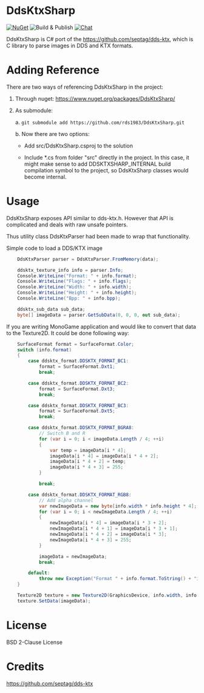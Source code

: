 # DdsKtxSharp
[![NuGet](https://img.shields.io/nuget/v/DdsKtxSharp.svg)](https://www.nuget.org/packages/DdsKtxSharp/) 
![Build & Publish](https://github.com/rds1983/DdsKtxSharp/workflows/Build%20&%20Publish/badge.svg)
[![Chat](https://img.shields.io/discord/628186029488340992.svg)](https://discord.gg/ZeHxhCY)

DdsKtxSharp is C# port of the https://github.com/septag/dds-ktx, which is C library to parse images in DDS and KTX formats.

# Adding Reference
There are two ways of referencing DdsKtxSharp in the project:
1. Through nuget: https://www.nuget.org/packages/DdsKtxSharp/
2. As submodule:
    
    a. `git submodule add https://github.com/rds1983/DdsKtxSharp.git`
    
    b. Now there are two options:
       
      * Add src/DdsKtxSharp.csproj to the solution
       
      * Include *.cs from folder "src" directly in the project. In this case, it might make sense to add DDSKTXSHARP_INTERNAL build compilation symbol to the project, so DdsKtxSharp classes would become internal.
     
# Usage
DdsKtxSharp exposes API similar to dds-ktx.h. However that API is complicated and deals with raw unsafe pointers.

Thus utility class DdsKtxParser had been made to wrap that functionality.

Simple code to load a DDS/KTX image
```c# 
    DdsKtxParser parser = DdsKtxParser.FromMemory(data);

    ddsktx_texture_info info = parser.Info;
    Console.WriteLine("Format: " + info.format);
    Console.WriteLine("Flags: " + info.flags);
    Console.WriteLine("Width: " + info.width);
    Console.WriteLine("Height: " + info.height);
    Console.WriteLine("Bpp: " + info.bpp);

    ddsktx_sub_data sub_data;
    byte[] imageData = parser.GetSubData(0, 0, 0, out sub_data);
```

If you are writing MonoGame application and would like to convert that data to the Texture2D. It could be done following way:
```c#
    SurfaceFormat format = SurfaceFormat.Color;
    switch (info.format)
    {
        case ddsktx_format.DDSKTX_FORMAT_BC1:
            format = SurfaceFormat.Dxt1;
            break;

        case ddsktx_format.DDSKTX_FORMAT_BC2:
            format = SurfaceFormat.Dxt3;
            break;

        case ddsktx_format.DDSKTX_FORMAT_BC3:
            format = SurfaceFormat.Dxt5;
            break;

        case ddsktx_format.DDSKTX_FORMAT_BGRA8:
            // Switch B and R
            for (var i = 0; i < imageData.Length / 4; ++i)
            {
                var temp = imageData[i * 4];
                imageData[i * 4] = imageData[i * 4 + 2];
                imageData[i * 4 + 2] = temp;
                imageData[i * 4 + 3] = 255;
            }

            break;

        case ddsktx_format.DDSKTX_FORMAT_RGB8:
            // Add alpha channel
            var newImageData = new byte[info.width * info.height * 4];
            for (var i = 0; i < newImageData.Length / 4; ++i)
            {
                newImageData[i * 4] = imageData[i * 3 + 2];
                newImageData[i * 4 + 1] = imageData[i * 3 + 1];
                newImageData[i * 4 + 2] = imageData[i * 3];
                newImageData[i * 4 + 3] = 255;
            }

            imageData = newImageData;
            break;

        default:
            throw new Exception("Format " + info.format.ToString() + "isn't supported.");
    }

    Texture2D texture = new Texture2D(GraphicsDevice, info.width, info.height, false, format);
    texture.SetData(imageData);
```

# License
BSD 2-Clause License

# Credits
https://github.com/septag/dds-ktx
